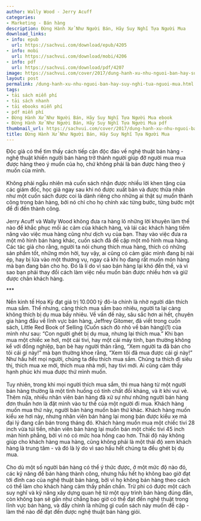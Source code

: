 ```yaml
---
author: Wally Wood - Jerry Acuff
categories:
- Marketing - Bán hàng
description: Đừng Hành Xử Như Người Bán, Hãy Suy Nghĩ Tựa Người Mua
download_links:
- info: epub
  url: https://sachvui.com/download/epub/4205
- info: mobi
  url: https://sachvui.com/download/mobi/4206
- info: pdf
  url: https://sachvui.com/download/pdf/4207
image: https://sachvui.com/cover/2017/dung-hanh-xu-nhu-nguoi-ban-hay-suy-nghi-tua-nguoi-mua.jpg
layout: post
permalink: /dung-hanh-xu-nhu-nguoi-ban-hay-suy-nghi-tua-nguoi-mua.html
tags:
- tải sách miễn phí
- tải sách nhanh
- tải ebooks miễn phí
- pdf miễn phí
- Đừng Hành Xử Như Người Bán, Hãy Suy Nghĩ Tựa Người Mua ebook
- Đừng Hành Xử Như Người Bán, Hãy Suy Nghĩ Tựa Người Mua pdf
thumbnail_url: https://sachvui.com/cover/2017/dung-hanh-xu-nhu-nguoi-ban-hay-suy-nghi-tua-nguoi-mua.jpg
title: Đừng Hành Xử Như Người Bán, Hãy Suy Nghĩ Tựa Người Mua
---
```


 <div class="item-desc text-justify"> <p>Độc giả có thể tìm thấy cách tiếp cận độc đáo về nghệ thuật bán hàng - nghệ thuật khiến người bán hàng trở thành người giúp đỡ người mua mua được hàng theo ý muốn của họ, chứ không phải là bán được hàng theo ý muốn của mình.<br><br>Không phải ngẫu nhiên mà cuốn sách nhận được nhiều lời khen tặng của các giám đốc, học giả ngay sau khi nó được xuất bản và được thừa nhận như một cuốn sách được coi là dành riêng cho những ai thật sự muốn thành công trong bán hàng, bởi nó chỉ cho họ chính xác từng bước, từng bước một để đi đến thành công.<br><br>Jerry Acuff và Wally Wood không đưa ra hàng lô những lời khuyên làm thế nào để khắc phục mối ác cảm của khách hàng, và lái các khách hàng tiềm năng vào việc mua hàng cũng như dịch vụ của bạn. Thay vào việc đưa ra một mô hình bán hàng khác, cuốn sách đã đề cập một mô hình mua hàng. Các tác giả cho rằng, người ta nói chung thích mua hàng, thích có những sản phẩm tốt, những món hời, tuy vậy, ai cũng có cảm giác mình đang bị nài ép, hay bị lừa vào một thương vụ, ngay cả khi họ đang rất muốn món hàng mà bạn đang bán cho họ. Đó là lí do vì sao bán hàng lại khó đến thế, và vì sao bạn phải thay đổi cách làm việc nếu muốn bán được nhiều hơn và giữ được chân khách hàng.</p><p>***</p><p>Nền kinh tế Hoa Kỳ đạt giá trị 10.000 tỷ đô-la chính là nhờ người dân thích mua sắm. Thế nhưng, càng thích mua sắm bao nhiêu, người ta lại càng không thích bị dụ mua bấy nhiêu. Về vấn đề này, sâu sắc hơn ai hết, chuyên gia hàng đầu về lĩnh vực bán hàng, Jeffrey Gitomer, đã viết trong cuốn sách, Little Red Book of Selling (Cuốn sách đỏ nhỏ về bán hàng)(1) của mình như sau: “Con người ghét bị dụ mua, nhưng lại thích mua.” Khi bạn mua một chiếc xe hơi, một cái tivi, hay một cái máy tính, bạn thường không kể với đồng nghiệp, bạn bè hay người thân rằng, “Xem người ta đã bán cho tôi cái gì này!” mà bạn thường khoe rằng, “Xem tôi đã mua được cái gì này!” Như hầu hết mọi người, chúng ta đều thích mua sắm. Chúng ta thích đi siêu thị, thích mua xe mới, thích mua nhà mới, hay tivi mới. Ai cũng cảm thấy hạnh phúc khi mua được thứ mình muốn.<br><br>Tuy nhiên, trong khi mọi người thích mua sắm, thì mua hàng từ một người bán hàng thường là một tình huống có tính chất đối kháng, và ít khi vui vẻ. Thêm nữa, nhiều nhân viên bán hàng đã xử sự như những người bán hàng đơn thuần hơn là đặt mình vào tư thế của một người đi mua. Khách hàng muốn mua thứ này, người bán hàng muốn bán thứ khác. Khách hàng muốn kiểu xe hơi này, nhưng nhân viên bán hàng lại mong bán được kiểu xe mà đại lý đang cần bán trong tháng đó. Khách hàng muốn mua một chiếc tivi 28 inch vừa túi tiền, nhân viên bán hàng lại muốn bán một chiếc tivi 45 inch màn hình phẳng, bởi vì nó có mức hoa hồng cao hơn. Thái độ này không giúp cho khách hàng mua hàng, cũng không phải là một thái độ xem khách hàng là trung tâm - và đó là lý do vì sao hầu hết chúng ta đều ghét bị dụ mua.<br><br>Cho dù một số người bán hàng có thể ý thức được, ở một mức độ nào đó, các kỹ năng để bán hàng thành công, nhưng hầu hết họ không bao giờ đạt tới đỉnh cao của nghệ thuật bán hàng, bởi vì họ không bán hàng theo cách có thể làm cho khách hàng cảm thấy phấn chấn. Trừ phi có được một cách suy nghĩ và kỹ năng xây dựng quan hệ từ một quy trình bán hàng đúng đắn, còn không bạn sẽ gần như chẳng bao giờ có thể đạt đến nghệ thuật trong lĩnh vực bán hàng, và đấy chính là những gì cuốn sách này muốn đề cập - làm thế nào để đạt đến được nghệ thuật bán hàng giỏi.</p> </div>